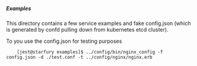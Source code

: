 
##### **Examples**

This directory contains a few service examples and fake config.json (which is generated by confd pulling down from kubernetes etcd cluster). 

To you use the config.json for testing purposes

        [jest@starfury examples]$ ../config/bin/nginx_config -f config.json -d ./test.conf -t ../config/nginx/nginx.erb 